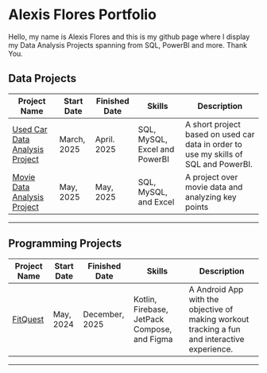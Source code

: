 # Alexis Flores Portfolio

Hello, my name is Alexis Flores and this is my github page where I display my Data Analysis Projects spanning from SQL, PowerBI and more. Thank You.

## Data Projects

| Project Name | Start Date | Finished Date | Skills | Description |
|---|---|---|---|---|
|[Used Car Data Analysis Project](https://github.com/alexflo104/Used-Car-Data-Analysis) | March, 2025 | April. 2025| SQL, MySQL, Excel and PowerBI| A short project based on used car data in order to use my skills of SQL and PowerBI.|
|[Movie Data Analysis Project](https://github.com/alexflo104/Movie-Data-Analysis) | May, 2025 | May, 2025 | SQL, MySQL, and Excel| A project over movie data and analyzing key points |

***

## Programming Projects

| Project Name | Start Date | Finished Date | Skills | Description |
|---|---|---|---|---|
|[FitQuest](https://github.com/juan-estrad/FitQuest) | May, 2024 | December, 2025 | Kotlin, Firebase, JetPack Compose, and Figma | A Android App with the objective of making workout tracking a fun and interactive experience. |

***
